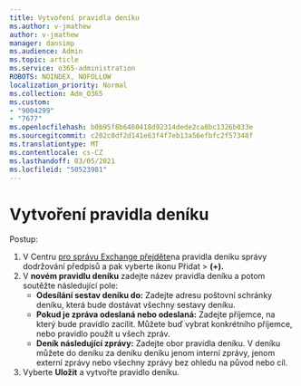 ```yaml
---
title: Vytvoření pravidla deníku
ms.author: v-jmathew
author: v-jmathew
manager: dansimp
ms.audience: Admin
ms.topic: article
ms.service: o365-administration
ROBOTS: NOINDEX, NOFOLLOW
localization_priority: Normal
ms.collection: Adm_O365
ms.custom:
- "9004299"
- "7677"
ms.openlocfilehash: b0b95f8b6460418d92314dede2ca8bc1326b033e
ms.sourcegitcommit: c202c0df2d141e63f4f7eb13a56efbfc2f57348f
ms.translationtype: MT
ms.contentlocale: cs-CZ
ms.lasthandoff: 03/05/2021
ms.locfileid: "50523981"
---
```

# <a name="create-a-journal-rule"></a>Vytvoření pravidla deníku

Postup:

1. V Centru [pro správu Exchange přejděte](https://go.microsoft.com/fwlink/p/?linkid=2059104)na pravidla deníku správy dodržování předpisů a pak vyberte ikonu Přidat   >   **(+).**
2. V **novém pravidlu deníku** zadejte název pravidla deníku a potom soutěžte následující pole:  
    - **Odesílání sestav deníku do:** Zadejte adresu poštovní schránky deníku, která bude dostávat všechny sestavy deníku.  
    - **Pokud je zpráva odeslaná nebo odeslaná:** Zadejte příjemce, na který bude pravidlo zacílit. Můžete buď vybrat konkrétního příjemce, nebo pravidlo použít u všech zpráv.  
    - **Deník následující zprávy:** Zadejte obor pravidla deníku. V deníku můžete do deníku za deníku deníku jenom interní zprávy, jenom externí zprávy nebo všechny zprávy bez ohledu na původ nebo cíl.
3. Vyberte **Uložit** a vytvořte pravidlo deníku.
